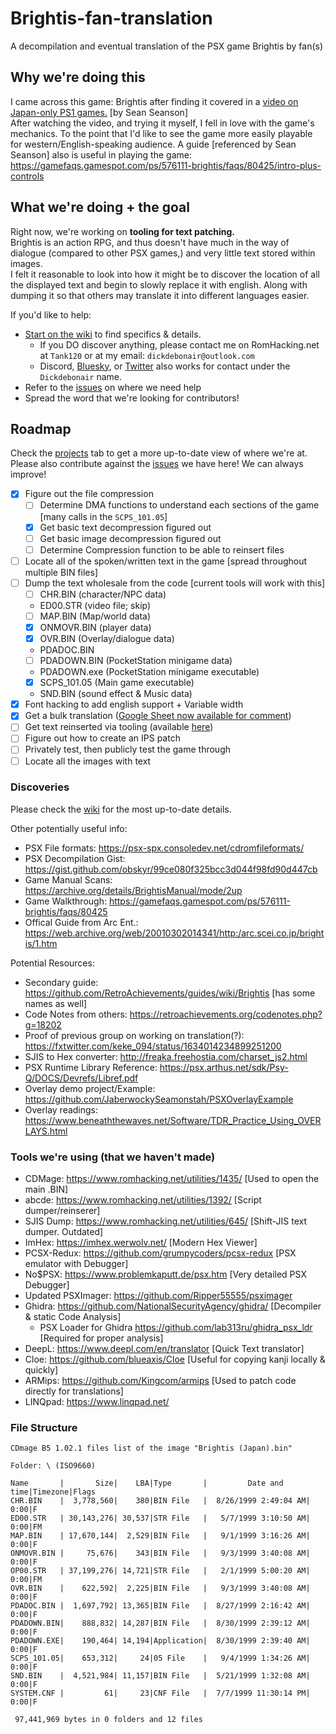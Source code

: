 # Brightis-fan-translation

A decompilation and eventual translation of the PSX game Brightis by fan(s)

## Why we're doing this

I came across this game: Brightis after finding it covered in a [video on Japan-only PS1 games.](https://youtu.be/RgxZ9lyp2WE?si=m2LKTEifSTgfvFeX&t=3310) [by Sean Seanson]  
After watching the video, and trying it myself, I fell in love with the game's mechanics. To the point that I'd like to see the game more easily playable for western/English-speaking audience.
A guide [referenced by Sean Seanson] also is useful in playing the game: <https://gamefaqs.gamespot.com/ps/576111-brightis/faqs/80425/intro-plus-controls>

## What we're doing + the goal

Right now, we're working on __tooling for text patching.__  
Brightis is an action RPG, and thus doesn't have much in the way of dialogue (compared to other PSX games,) and very little text stored within images.  
I felt it reasonable to look into how it might be to discover the location of all the displayed text and begin to slowly replace it with english. Along with dumping it so that others may translate it into different languages easier.

If you'd like to help:

- [Start on the wiki](https://github.com/Dickdebonair/Brightis-fan-translation/wiki) to find specifics & details.
  - If you DO discover anything, please contact me on RomHacking.net at `Tank120` or at my email: `dickdebonair@outlook.com`
  - Discord, [Bluesky](https://bsky.app/profile/dickdebonair.bsky.social), or [Twitter](https://x.com/DickDebonair) also works for contact under the `Dickdebonair` name.
- Refer to the [issues](https://github.com/Dickdebonair/Brightis-fan-translation/issues) on where we need help
- Spread the word that we're looking for contributors!

## Roadmap

Check the [projects](https://github.com/users/Dickdebonair/projects/1) tab to get a more up-to-date view of where we're at.
Please also contribute against the [issues](https://github.com/Dickdebonair/Brightis-fan-translation/issues) we have here! We can always improve!

- [x] Figure out the file compression
  - [ ] Determine DMA functions to understand each sections of the game [many calls in the `SCPS_101.05`]
  - [x] Get basic text decompression figured out  
  - [ ] Get basic image decompression figured out  
  - [ ] Determine Compression function to be able to reinsert files
- [ ] Locate all of the spoken/written text in the game [spread throughout multiple BIN files]
- [ ] Dump the text wholesale from the code [current tools will work with this]
  - [ ] CHR.BIN (character/NPC data)
  - ED00.STR (video file; skip)
  - [ ] MAP.BIN (Map/world data)
  - [x] ONMOVR.BIN (player data)
  - [x] OVR.BIN (Overlay/dialogue data)
  - PDADOC.BIN
  - [ ] PDADOWN.BIN (PocketStation minigame data)
  - PDADOWN.exe (PocketStation minigame executable)
  - [x] SCPS_101.05 (Main game executable)
  - SND.BIN (sound effect & Music data)
- [x] Font hacking to add english support + Variable width
- [x] Get a bulk translation ([Google Sheet now available for comment](https://docs.google.com/spreadsheets/d/16ST1GpUGnfzQkkyA7Y5LqPaeRHxq0L23jmVaQDX_wBU/edit?usp=sharing))
- [ ] Get text reinserted via tooling (available [here](https://github.com/Dickdebonair/Brightis-fan-translation/tree/98668d8c698e1eebb4aff8be89713b9074a3f07a/Created%20Tools%20%26%20Other%20Scripts))
- [ ] Figure out how to create an IPS patch
- [ ] Privately test, then publicly test the game through
- [ ] Locate all the images with text

### Discoveries

Please check the [wiki](https://github.com/Dickdebonair/Brightis-fan-translation/wiki) for the most up-to-date details.

Other potentially useful info:

- PSX File formats: <https://psx-spx.consoledev.net/cdromfileformats/>
- PSX Decompilation Gist: <https://gist.github.com/obskyr/99ce080f325bcc3d044f98fd90d447cb>
- Game Manual Scans: <https://archive.org/details/BrightisManual/mode/2up>
- Game Walkthrough: <https://gamefaqs.gamespot.com/ps/576111-brightis/faqs/80425>
- Offical Guide from Arc Ent.: <https://web.archive.org/web/20010302014341/http:/arc.scei.co.jp/brightis/1.htm>

Potential Resources:

- Secondary guide: <https://github.com/RetroAchievements/guides/wiki/Brightis> [has some names as well]
- Code Notes from others: <https://retroachievements.org/codenotes.php?g=18202>
- Proof of previous group on working on translation(?): <https://fxtwitter.com/keke_094/status/1634014234899251200>
- SJIS to Hex converter: <http://freaka.freehostia.com/charset_js2.html>
- PSX Runtime Library Reference: <https://psx.arthus.net/sdk/Psy-Q/DOCS/Devrefs/Libref.pdf>
- Overlay demo project/Example: <https://github.com/JaberwockySeamonstah/PSXOverlayExample>
- Overlay readings: <https://www.beneaththewaves.net/Software/TDR_Practice_Using_OVERLAYS.html>

### Tools we're using (that we haven't made)

- CDMage: <https://www.romhacking.net/utilities/1435/> [Used to open the main .BIN]
- abcde: <https://www.romhacking.net/utilities/1392/> [Script dumper/reinserer]
- SJIS Dump: <https://www.romhacking.net/utilities/645/> [Shift-JIS text dumper. Outdated]
- ImHex: <https://imhex.werwolv.net/> [Modern Hex Viewer]
- PCSX-Redux: <https://github.com/grumpycoders/pcsx-redux> [PSX emulator with Debugger]
- No$PSX: <https://www.problemkaputt.de/psx.htm> [Very detailed PSX Debugger]
- Updated PSXImager: <https://github.com/Ripper55555/psximager>
- Ghidra: <https://github.com/NationalSecurityAgency/ghidra/> [Decompiler & static Code Analysis]
  - PSX Loader for Ghidra <https://github.com/lab313ru/ghidra_psx_ldr> [Required for proper analysis]
- DeepL: <https://www.deepl.com/en/translator> [Quick Text translator]
- Cloe: <https://github.com/blueaxis/Cloe> [Useful for copying kanji locally & quickly]
- ARMips: <https://github.com/Kingcom/armips> [Used to patch code directly for translations]
- LINQpad: <https://www.linqpad.net/>

### File Structure

```text
CDmage B5 1.02.1 files list of the image "Brightis (Japan).bin"

Folder: \ (ISO9660)

Name       |       Size|    LBA|Type       |         Date and time|Timezone|Flags
CHR.BIN    |  3,778,560|    380|BIN File   |  8/26/1999 2:49:04 AM|    0:00|F
ED00.STR   | 30,143,276| 30,537|STR File   |   5/7/1999 3:10:50 AM|    0:00|FM
MAP.BIN    | 17,670,144|  2,529|BIN File   |   9/1/1999 3:16:26 AM|    0:00|F
ONMOVR.BIN |     75,676|    343|BIN File   |   9/3/1999 3:40:08 AM|    0:00|F
OP00.STR   | 37,199,276| 14,721|STR File   |   2/1/1999 5:00:20 AM|    0:00|FM
OVR.BIN    |    622,592|  2,225|BIN File   |   9/3/1999 3:40:08 AM|    0:00|F
PDADOC.BIN |  1,697,792| 13,365|BIN File   |  8/27/1999 2:16:42 AM|    0:00|F
PDADOWN.BIN|    888,832| 14,287|BIN File   |  8/30/1999 2:39:12 AM|    0:00|F
PDADOWN.EXE|    190,464| 14,194|Application|  8/30/1999 2:39:40 AM|    0:00|F
SCPS_101.05|    653,312|     24|05 File    |   9/4/1999 1:34:26 AM|    0:00|F
SND.BIN    |  4,521,984| 11,157|BIN File   |  5/21/1999 1:32:08 AM|    0:00|F
SYSTEM.CNF |         61|     23|CNF File   |  7/7/1999 11:30:14 PM|    0:00|F

 97,441,969 bytes in 0 folders and 12 files
 ```
